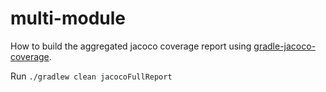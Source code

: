 # multi-module

How to build the aggregated jacoco coverage report using [gradle-jacoco-coverage](https://github.com/palantir/gradle-jacoco-coverage).

Run `./gradlew clean jacocoFullReport`
